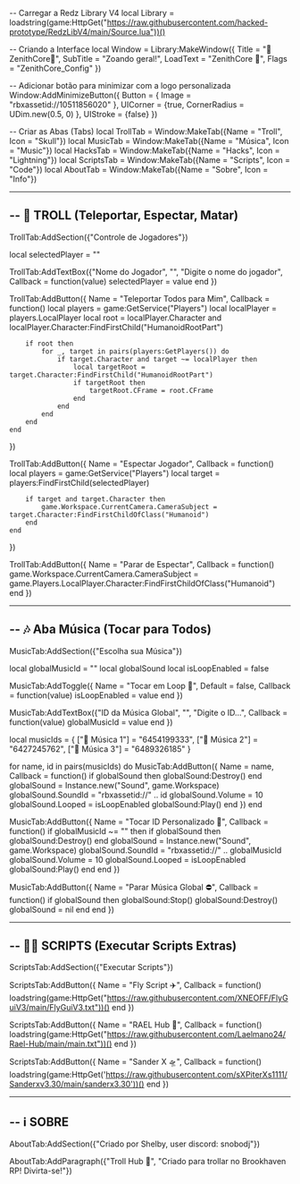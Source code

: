 -- Carregar a Redz Library V4
local Library = loadstring(game:HttpGet("https://raw.githubusercontent.com/hacked-prototype/RedzLibV4/main/Source.lua"))()

-- Criando a Interface
local Window = Library:MakeWindow({
    Title = "👾ZenithCore👾",
    SubTitle = "Zoando geral!",
    LoadText = "ZenithCore 👾",
    Flags = "ZenithCore_Config"
})

-- Adicionar botão para minimizar com a logo personalizada
Window:AddMinimizeButton({
    Button = {
        Image = "rbxassetid://10511856020"
    },
    UICorner = {true,
        CornerRadius = UDim.new(0.5, 0)
    },
    UIStroke = {false}
})

-- Criar as Abas (Tabs)
local TrollTab = Window:MakeTab({Name = "Troll", Icon = "Skull"})
local MusicTab = Window:MakeTab({Name = "Música", Icon = "Music"})
local HacksTab = Window:MakeTab({Name = "Hacks", Icon = "Lightning"})
local ScriptsTab = Window:MakeTab({Name = "Scripts", Icon = "Code"})
local AboutTab = Window:MakeTab({Name = "Sobre", Icon = "Info"})

-----------------------------------------------------------
-- 🤡 TROLL (Teleportar, Espectar, Matar)
-----------------------------------------------------------
TrollTab:AddSection({"Controle de Jogadores"})

local selectedPlayer = ""

TrollTab:AddTextBox({"Nome do Jogador", "", "Digite o nome do jogador",
    Callback = function(value)
        selectedPlayer = value
    end
})

TrollTab:AddButton({
    Name = "Teleportar Todos para Mim",
    Callback = function()
        local players = game:GetService("Players")
        local localPlayer = players.LocalPlayer
        local root = localPlayer.Character and localPlayer.Character:FindFirstChild("HumanoidRootPart")

        if root then
            for _, target in pairs(players:GetPlayers()) do
                if target.Character and target ~= localPlayer then
                    local targetRoot = target.Character:FindFirstChild("HumanoidRootPart")
                    if targetRoot then
                        targetRoot.CFrame = root.CFrame
                    end
                end
            end
        end
    end
})

TrollTab:AddButton({
    Name = "Espectar Jogador",
    Callback = function()
        local players = game:GetService("Players")
        local target = players:FindFirstChild(selectedPlayer)

        if target and target.Character then
            game.Workspace.CurrentCamera.CameraSubject = target.Character:FindFirstChildOfClass("Humanoid")
        end
    end
})

TrollTab:AddButton({
    Name = "Parar de Espectar",
    Callback = function()
        game.Workspace.CurrentCamera.CameraSubject = game.Players.LocalPlayer.Character:FindFirstChildOfClass("Humanoid")
    end
})

--------------------------------------
-- 🎶 Aba Música (Tocar para Todos)
--------------------------------------
MusicTab:AddSection({"Escolha sua Música"})

local globalMusicId = ""
local globalSound
local isLoopEnabled = false

MusicTab:AddToggle({
    Name = "Tocar em Loop 🔁",
    Default = false,
    Callback = function(value)
        isLoopEnabled = value
    end
})

MusicTab:AddTextBox({"ID da Música Global", "", "Digite o ID...",
    Callback = function(value)
        globalMusicId = value
    end
})

local musicIds = {
    ["🎵 Música 1"] = "6454199333",
    ["🎵 Música 2"] = "6427245762",
    ["🎵 Música 3"] = "6489326185"
}

for name, id in pairs(musicIds) do
    MusicTab:AddButton({
        Name = name,
        Callback = function()
            if globalSound then globalSound:Destroy() end
            globalSound = Instance.new("Sound", game.Workspace)
            globalSound.SoundId = "rbxassetid://" .. id
            globalSound.Volume = 10
            globalSound.Looped = isLoopEnabled
            globalSound:Play()
        end
    })
end

MusicTab:AddButton({
    Name = "Tocar ID Personalizado 📢",
    Callback = function()
        if globalMusicId ~= "" then
            if globalSound then globalSound:Destroy() end
            globalSound = Instance.new("Sound", game.Workspace)
            globalSound.SoundId = "rbxassetid://" .. globalMusicId
            globalSound.Volume = 10
            globalSound.Looped = isLoopEnabled
            globalSound:Play()
        end
    end
})

MusicTab:AddButton({
    Name = "Parar Música Global ⛔",
    Callback = function()
        if globalSound then
            globalSound:Stop()
            globalSound:Destroy()
            globalSound = nil
        end
    end
})

--------------------------------------
-- 🧑‍💻 SCRIPTS (Executar Scripts Extras)
--------------------------------------
ScriptsTab:AddSection({"Executar Scripts"})

ScriptsTab:AddButton({
    Name = "Fly Script ✈️",
    Callback = function()
        loadstring(game:HttpGet("https://raw.githubusercontent.com/XNEOFF/FlyGuiV3/main/FlyGuiV3.txt"))()
    end
})

ScriptsTab:AddButton({
    Name = "RAEL Hub 🔧",
    Callback = function()
        loadstring(game:HttpGet("https://raw.githubusercontent.com/Laelmano24/Rael-Hub/main/main.txt"))()
    end
})

ScriptsTab:AddButton({
    Name = "Sander X 🛸",
    Callback = function()
        loadstring(game:HttpGet('https://raw.githubusercontent.com/sXPiterXs1111/Sanderxv3.30/main/sanderx3.30'))()
    end
})

-----------------------------------------------------------
-- ℹ️ SOBRE
-----------------------------------------------------------
AboutTab:AddSection({"Criado por Shelby, user discord: snobodj"})

AboutTab:AddParagraph({"Troll Hub 🤡", "Criado para trollar no Brookhaven RP! Divirta-se!"})
